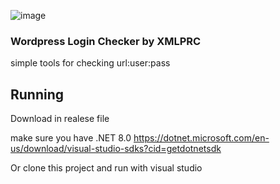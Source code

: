 ![image](https://github.com/tegal1337/Wordpress-Checker/assets/31664438/bac517af-d20c-4627-b5cc-5dfedcd8af9b)


### Wordpress Login Checker by XMLPRC 

simple tools for checking url:user:pass 

## Running

Download in realese file

make sure you have .NET 8.0
https://dotnet.microsoft.com/en-us/download/visual-studio-sdks?cid=getdotnetsdk

Or clone this project and run with visual studio
